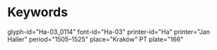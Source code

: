 # Keywords
glyph-id="Ha-03_0114"
font-id="Ha-03"
printer-id="Ha"
printer="Jan Haller"
period="1505–1525"
place="Kraków"
PT plate="166"
